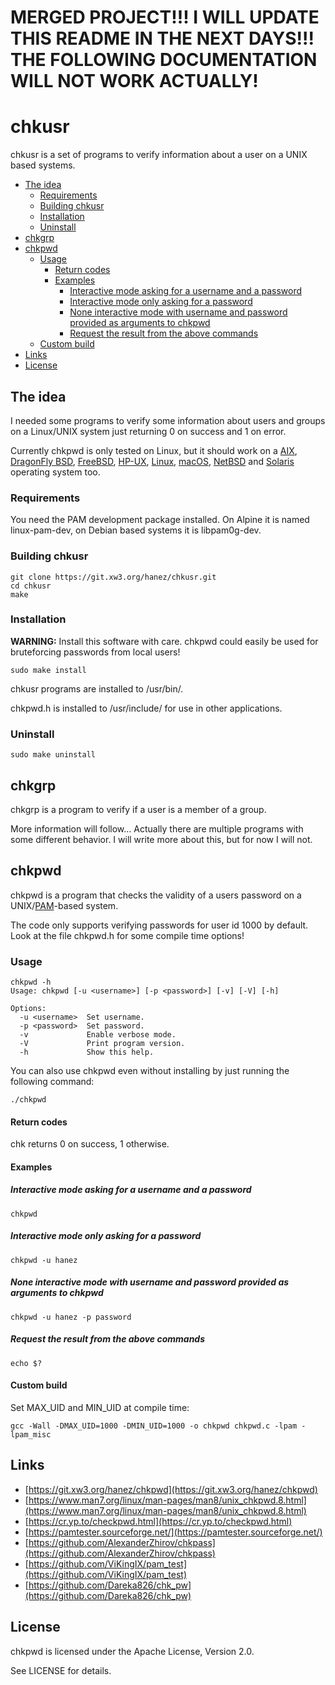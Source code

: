# MERGED PROJECT!!! I WILL UPDATE THIS README IN THE NEXT DAYS!!! THE FOLLOWING DOCUMENTATION WILL NOT WORK ACTUALLY!

# chkusr

chkusr is a set of programs to verify information about a user on a UNIX based systems.

 * [The idea](#the-idea)
    * [Requirements](#requirements)
    * [Building chkusr](#building-chkusr)
    * [Installation](#installation)
    * [Uninstall](#uninstall)
 * [chkgrp](#chkgrp)
 * [chkpwd](#chkpwd)
    * [Usage](#usage)
       * [Return codes](#return-codes)
       * [Examples](#examples)
          * [Interactive mode asking for a username and a password](#interactive-mode-asking-for-a-username-and-a-password)
          * [Interactive mode only asking for a password](#interactive-mode-only-asking-for-a-password)
          * [None interactive mode with username and password provided as arguments to chkpwd](#none-interactive-mode-with-username-and-password-provided-as-arguments-to-chkpwd)
          * [Request the result from the above commands](#request-the-result-from-the-above-commands)
    * [Custom build](#custom-build)
 * [Links](#links)
 * [License](#license)

## The idea

I needed some programs to verify some information about users and groups on a Linux/UNIX system just returning 0 on success and 1 on error.

Currently chkpwd is only tested on Linux, but it should work on a [AIX](https://en.wikipedia.org/wiki/IBM_AIX), [DragonFly BSD](https://www.dragonflybsd.org/), [FreeBSD](https://www.freebsd.org/), [HP-UX](https://en.wikipedia.org/wiki/HP-UX), [Linux](https://kernel.org/), [macOS](https://en.wikipedia.org/wiki/MacOS), [NetBSD](https://netbsd.org/) and [Solaris](https://en.wikipedia.org/wiki/Oracle_Solaris) operating system too.

### Requirements

You need the PAM development package installed. On Alpine it is named linux-pam-dev, on Debian based systems it is libpam0g-dev.

### Building chkusr

```
git clone https://git.xw3.org/hanez/chkusr.git
cd chkusr
make
```

### Installation

**WARNING:** Install this software with care. chkpwd could easily be used for bruteforcing passwords from local users!

```
sudo make install
```

chkusr programs are installed to /usr/bin/.

chkpwd.h is installed to /usr/include/ for use in other applications.

### Uninstall

```
sudo make uninstall
```

## chkgrp

chkgrp is a program to verify if a user is a member of a group.

More information will follow... Actually there are multiple programs with some different behavior. I will write more about this, but for now I will not.

## chkpwd

chkpwd is a program that checks the validity of a users password on a UNIX/[PAM](https://en.wikipedia.org/wiki/Pluggable_Authentication_Module)-based system.

The code only supports verifying passwords for user id 1000 by default. Look at the file chkpwd.h for some compile time options!

### Usage

```
chkpwd -h
Usage: chkpwd [-u <username>] [-p <password>] [-v] [-V] [-h]

Options:
  -u <username>  Set username.
  -p <password>  Set password.
  -v             Enable verbose mode.
  -V             Print program version.
  -h             Show this help.
```

You can also use chkpwd even without installing by just running the following command:

```
./chkpwd
```

#### Return codes

chk returns 0 on success, 1 otherwise.

#### Examples

##### Interactive mode asking for a username and a password

```
chkpwd
```

##### Interactive mode only asking for a password

```
chkpwd -u hanez
```

##### None interactive mode with username and password provided as arguments to chkpwd

```
chkpwd -u hanez -p password
```

##### Request the result from the above commands

```
echo $?
```

#### Custom build

Set MAX_UID and MIN_UID at compile time:

```
gcc -Wall -DMAX_UID=1000 -DMIN_UID=1000 -o chkpwd chkpwd.c -lpam -lpam_misc
```

## Links

 - [https://git.xw3.org/hanez/chkpwd](https://git.xw3.org/hanez/chkpwd)
 - [https://www.man7.org/linux/man-pages/man8/unix_chkpwd.8.html](https://www.man7.org/linux/man-pages/man8/unix_chkpwd.8.html)
 - [https://cr.yp.to/checkpwd.html](https://cr.yp.to/checkpwd.html)
 - [https://pamtester.sourceforge.net/](https://pamtester.sourceforge.net/)
 - [https://github.com/AlexanderZhirov/chkpass](https://github.com/AlexanderZhirov/chkpass)
 - [https://github.com/ViKingIX/pam_test](https://github.com/ViKingIX/pam_test)
 - [https://github.com/Dareka826/chk_pw](https://github.com/Dareka826/chk_pw)

## License

chkpwd is licensed under the Apache License, Version 2.0.

See LICENSE for details.

